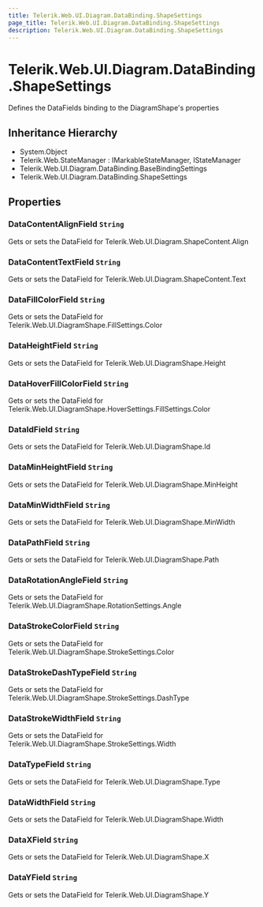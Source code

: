```yaml
---
title: Telerik.Web.UI.Diagram.DataBinding.ShapeSettings
page_title: Telerik.Web.UI.Diagram.DataBinding.ShapeSettings
description: Telerik.Web.UI.Diagram.DataBinding.ShapeSettings
---
```


# Telerik.Web.UI.Diagram.DataBinding.ShapeSettings

Defines the DataFields binding to the DiagramShape's properties

## Inheritance Hierarchy

* System.Object
* Telerik.Web.StateManager : IMarkableStateManager, IStateManager
* Telerik.Web.UI.Diagram.DataBinding.BaseBindingSettings
* Telerik.Web.UI.Diagram.DataBinding.ShapeSettings

## Properties

###  DataContentAlignField `String`

Gets or sets the DataField for Telerik.Web.UI.Diagram.ShapeContent.Align

###  DataContentTextField `String`

Gets or sets the DataField for Telerik.Web.UI.Diagram.ShapeContent.Text

###  DataFillColorField `String`

Gets or sets the DataField for Telerik.Web.UI.DiagramShape.FillSettings.Color

###  DataHeightField `String`

Gets or sets the DataField for Telerik.Web.UI.DiagramShape.Height

###  DataHoverFillColorField `String`

Gets or sets the DataField for Telerik.Web.UI.DiagramShape.HoverSettings.FillSettings.Color

###  DataIdField `String`

Gets or sets the DataField for Telerik.Web.UI.DiagramShape.Id

###  DataMinHeightField `String`

Gets or sets the DataField for Telerik.Web.UI.DiagramShape.MinHeight

###  DataMinWidthField `String`

Gets or sets the DataField for Telerik.Web.UI.DiagramShape.MinWidth

###  DataPathField `String`

Gets or sets the DataField for Telerik.Web.UI.DiagramShape.Path

###  DataRotationAngleField `String`

Gets or sets the DataField for Telerik.Web.UI.DiagramShape.RotationSettings.Angle

###  DataStrokeColorField `String`

Gets or sets the DataField for Telerik.Web.UI.DiagramShape.StrokeSettings.Color

###  DataStrokeDashTypeField `String`

Gets or sets the DataField for Telerik.Web.UI.DiagramShape.StrokeSettings.DashType

###  DataStrokeWidthField `String`

Gets or sets the DataField for Telerik.Web.UI.DiagramShape.StrokeSettings.Width

###  DataTypeField `String`

Gets or sets the DataField for Telerik.Web.UI.DiagramShape.Type

###  DataWidthField `String`

Gets or sets the DataField for Telerik.Web.UI.DiagramShape.Width

###  DataXField `String`

Gets or sets the DataField for Telerik.Web.UI.DiagramShape.X

###  DataYField `String`

Gets or sets the DataField for Telerik.Web.UI.DiagramShape.Y

